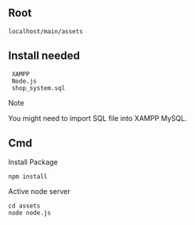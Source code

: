 ## Root
    localhost/main/assets 

## Install needed

     XAMPP
     Node.js
     shop_system.sql

> [!NOTE]
> You might need to import SQL file into XAMPP MySQL.


## Cmd

Install Package 

    npm install 
    
Active node server

    cd assets
    node node.js 

